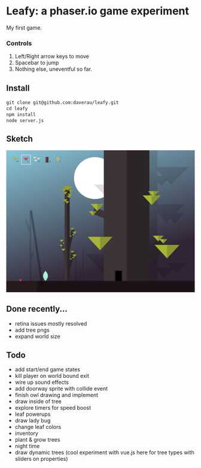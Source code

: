 # Leafy: a phaser.io game experiment

My first game.

### Controls
1. Left/Right arrow keys to move
2. Spacebar to jump
3. Nothing else, uneventful so far.

## Install
```
git clone git@github.com:daverau/leafy.git
cd leafy
npm install
node server.js
```

## Sketch
<img src="https://raw.githubusercontent.com/daverau/leafy/master/sketches/night.png">

## Done recently...
- retina issues mostly resolved
- add tree pngs
- expand world size

## Todo
- add start/end game states
- kill player on world bound exit
- wire up sound effects
- add doorway sprite with collide event
- finish owl drawing and implement
- draw inside of tree
- explore timers for speed boost
- leaf powerups
- draw lady bug
- change leaf colors
- inventory
- plant & grow trees
- night time
- draw dynamic trees (cool experiment with vue.js here for tree types with sliders on properties)
